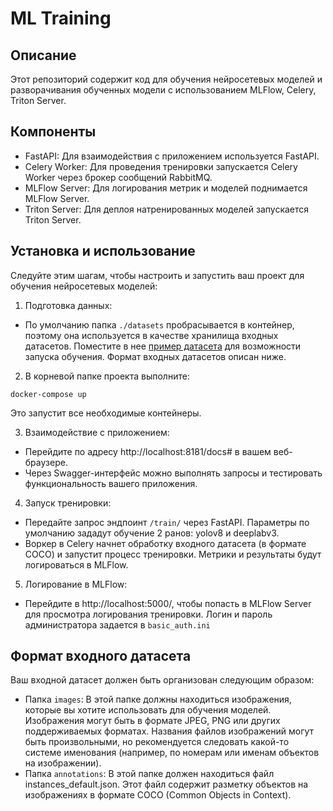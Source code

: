 # ML Training

## Описание

Этот репозиторий содержит код для обучения нейросетевых моделей и разворачивания обученных модели с использованием MLFlow, Celery, Triton Server.

## Компоненты

- FastAPI: Для взаимодействия с приложением используется FastAPI.
- Celery Worker: Для проведения тренировки запускается Celery Worker через брокер сообщений RabbitMQ.
- MLFlow Server: Для логирования метрик и моделей поднимается MLFlow Server.
- Triton Server: Для деплоя натренированных моделей запускается Triton Server.

## Установка и использование
Следуйте этим шагам, чтобы настроить и запустить ваш проект для обучения нейросетевых моделей:

1. Подготовка данных:

- По умолчанию папка `./datasets` пробрасывается в контейнер, поэтому она используется в качестве хранилища входных датасетов. Поместите в нее [пример датасета](https://disk.yandex.ru/d/1EqFcYBCHdg_AQ) для возможности запуска обучения. Формат входных датасетов описан ниже.

2. В корневой папке проекта выполните:
```
docker-compose up
```
Это запустит все необходимые контейнеры.

3. Взаимодействие с приложением:
- Перейдите по адресу http://localhost:8181/docs# в вашем веб-браузере.
- Через Swagger-интерфейс можно выполнять запросы и тестировать функциональность вашего приложения.

4. Запуск тренировки:
- Передайте запрос эндпоинт `/train/` через FastAPI. Параметры по умолчанию зададут обучение 2 ранов: yolov8 и deeplabv3.
- Воркер в Celery начнет обработку входного датасета (в формате COCO) и запустит процесс тренировки.
Метрики и результаты будут логироваться в MLFlow.

5. Логирование в MLFlow:
- Перейдите в http://localhost:5000/, чтобы попасть в MLFlow Server для просмотра логирования тренировки. Логин и пароль администратора задается в `basic_auth.ini`


## Формат входного датасета
Ваш входной датасет должен быть организован следующим образом:

- Папка `images`: В этой папке должны находиться изображения, которые вы хотите использовать для обучения моделей. Изображения могут быть в формате JPEG, PNG или других поддерживаемых форматах. Названия файлов изображений могут быть произвольными, но рекомендуется следовать какой-то системе именования (например, по номерам или именам объектов на изображении).
- Папка `annotations`: В этой папке должен находиться файл instances_default.json. Этот файл содержит разметку объектов на изображениях в формате COCO (Common Objects in Context).


